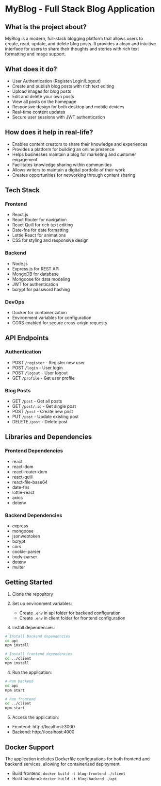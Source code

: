 # MyBlog - Full Stack Blog Application

## What is the project about?
MyBlog is a modern, full-stack blogging platform that allows users to create, read, update, and delete blog posts. It provides a clean and intuitive interface for users to share their thoughts and stories with rich text formatting and image support.

## What does it do?
- User Authentication (Register/Login/Logout)
- Create and publish blog posts with rich text editing
- Upload images for blog posts
- Edit and delete your own posts
- View all posts on the homepage
- Responsive design for both desktop and mobile devices
- Real-time content updates
- Secure user sessions with JWT authentication

## How does it help in real-life?
- Enables content creators to share their knowledge and experiences
- Provides a platform for building an online presence
- Helps businesses maintain a blog for marketing and customer engagement
- Facilitates knowledge sharing within communities
- Allows writers to maintain a digital portfolio of their work
- Creates opportunities for networking through content sharing

## Tech Stack

### Frontend
- React.js
- React Router for navigation
- React Quill for rich text editing
- Date-fns for date formatting
- Lottie React for animations
- CSS for styling and responsive design

### Backend
- Node.js
- Express.js for REST API
- MongoDB for database
- Mongoose for data modeling
- JWT for authentication
- bcrypt for password hashing

### DevOps
- Docker for containerization
- Environment variables for configuration
- CORS enabled for secure cross-origin requests

## API Endpoints

### Authentication
- POST `/register` - Register new user
- POST `/login` - User login
- POST `/logout` - User logout
- GET `/profile` - Get user profile

### Blog Posts
- GET `/post` - Get all posts
- GET `/post/:id` - Get single post
- POST `/post` - Create new post
- PUT `/post` - Update existing post
- DELETE `/post` - Delete post

## Libraries and Dependencies

### Frontend Dependencies
- react
- react-dom
- react-router-dom
- react-quill
- react-file-base64
- date-fns
- lottie-react
- axios
- dotenv

### Backend Dependencies
- express
- mongoose
- jsonwebtoken
- bcrypt
- cors
- cookie-parser
- body-parser
- dotenv
- multer

## Getting Started

1. Clone the repository
2. Set up environment variables:
   - Create `.env` in api folder for backend configuration
   - Create `.env` in client folder for frontend configuration

3. Install dependencies:
```bash
# Install backend dependencies
cd api
npm install

# Install frontend dependencies
cd ../client
npm install
```

4. Run the application:
```bash
# Run backend
cd api
npm start

# Run frontend
cd ../client
npm start
```

5. Access the application:
- Frontend: http://localhost:3000
- Backend: http://localhost:4000

## Docker Support
The application includes Dockerfile configurations for both frontend and backend services, allowing for containerized deployment.

- Build frontend: `docker build -t blog-frontend ./client`
- Build backend: `docker build -t blog-backend ./api`